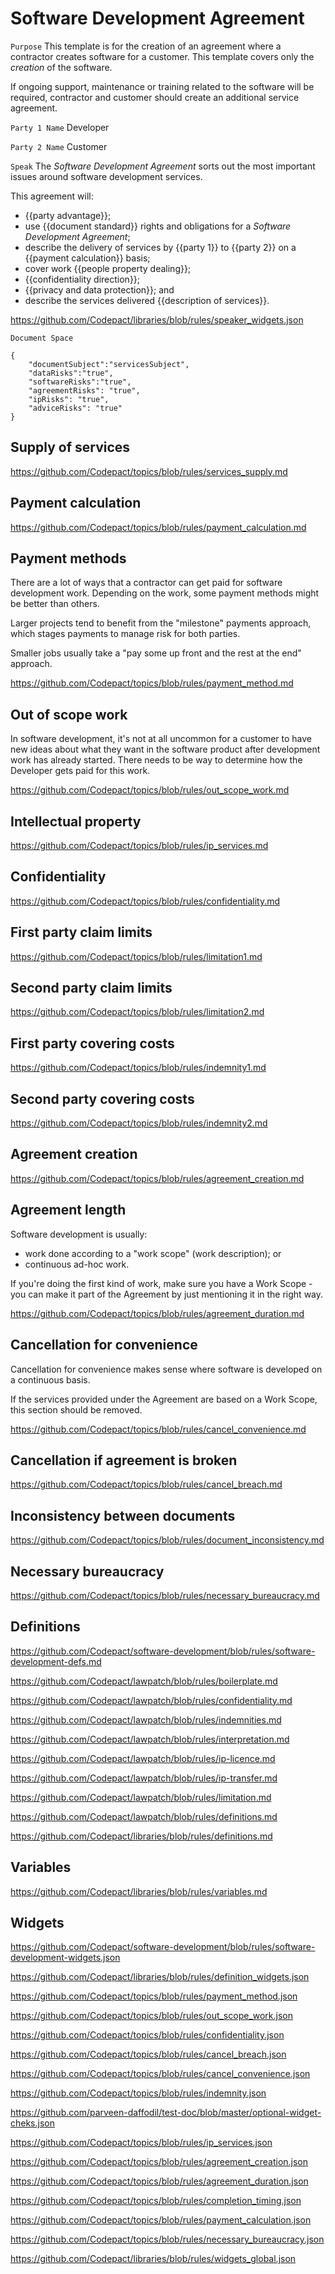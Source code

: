 # Software Development Agreement

`Purpose` This template is for the creation of an agreement where a contractor creates software for a customer. This template covers only the _creation_ of the software.

If ongoing support, maintenance or training related to the software will be required, contractor and customer should create an additional service agreement.

`Party 1 Name` Developer

`Party 2 Name` Customer

`Speak` The _Software Development Agreement_ sorts out the most important issues around software development services.

This agreement will:
- {{party advantage}};
- use {{document standard}} rights and obligations for a _Software Development Agreement_;
- describe the delivery of services by {{party 1}} to {{party 2}} on a {{payment calculation}} basis;
- cover work {{people property dealing}};
- {{confidentiality direction}};
- {{privacy and data protection}}; and
- describe the services delivered {{description of services}}.

https://github.com/Codepact/libraries/blob/rules/speaker_widgets.json

`Document Space`

```
{
    "documentSubject":"servicesSubject",
    "dataRisks":"true",
    "softwareRisks":"true",
    "agreementRisks": "true",
    "ipRisks": "true",
    "adviceRisks": "true"
}
```

## Supply of services

https://github.com/Codepact/topics/blob/rules/services_supply.md

## Payment calculation

https://github.com/Codepact/topics/blob/rules/payment_calculation.md

## Payment methods

There are a lot of ways that a contractor can get paid for software development work. Depending on the work, some payment methods might be better than others.

Larger projects tend to benefit from the "milestone" payments approach, which stages payments to manage risk for both parties.

Smaller jobs usually take a "pay some up front and the rest at the end" approach.

https://github.com/Codepact/topics/blob/rules/payment_method.md

## Out of scope work

In software development, it's not at all uncommon for a customer to have new ideas about what they want in the software product after development work has already started. There needs to be way to determine how the Developer gets paid for this work.

https://github.com/Codepact/topics/blob/rules/out_scope_work.md

## Intellectual property

https://github.com/Codepact/topics/blob/rules/ip_services.md

## Confidentiality

https://github.com/Codepact/topics/blob/rules/confidentiality.md

## First party claim limits

https://github.com/Codepact/topics/blob/rules/limitation1.md

## Second party claim limits

https://github.com/Codepact/topics/blob/rules/limitation2.md

## First party covering costs

https://github.com/Codepact/topics/blob/rules/indemnity1.md

## Second party covering costs

https://github.com/Codepact/topics/blob/rules/indemnity2.md

## Agreement creation

https://github.com/Codepact/topics/blob/rules/agreement_creation.md

## Agreement length

Software development is usually:

- work done according to a "work scope" (work description); or
- continuous ad-hoc work.

If you're doing the first kind of work, make sure you have a Work Scope - you can make it part of the Agreement by just mentioning it in the right way.

https://github.com/Codepact/topics/blob/rules/agreement_duration.md

## Cancellation for convenience

Cancellation for convenience makes sense where software is developed on a continuous basis.

If the services provided under the Agreement are based on a Work Scope, this section should be removed.

https://github.com/Codepact/topics/blob/rules/cancel_convenience.md

## Cancellation if agreement is broken

https://github.com/Codepact/topics/blob/rules/cancel_breach.md

## Inconsistency between documents

https://github.com/Codepact/topics/blob/rules/document_inconsistency.md

## Necessary bureaucracy

https://github.com/Codepact/topics/blob/rules/necessary_bureaucracy.md

## Definitions

https://github.com/Codepact/software-development/blob/rules/software-development-defs.md

https://github.com/Codepact/lawpatch/blob/rules/boilerplate.md

https://github.com/Codepact/lawpatch/blob/rules/confidentiality.md

https://github.com/Codepact/lawpatch/blob/rules/indemnities.md

https://github.com/Codepact/lawpatch/blob/rules/interpretation.md

https://github.com/Codepact/lawpatch/blob/rules/ip-licence.md

https://github.com/Codepact/lawpatch/blob/rules/ip-transfer.md

https://github.com/Codepact/lawpatch/blob/rules/limitation.md

https://github.com/Codepact/lawpatch/blob/rules/definitions.md

https://github.com/Codepact/libraries/blob/rules/definitions.md

## Variables

https://github.com/Codepact/libraries/blob/rules/variables.md

## Widgets

https://github.com/Codepact/software-development/blob/rules/software-development-widgets.json

https://github.com/Codepact/libraries/blob/rules/definition_widgets.json

https://github.com/Codepact/topics/blob/rules/payment_method.json

https://github.com/Codepact/topics/blob/rules/out_scope_work.json

https://github.com/Codepact/topics/blob/rules/confidentiality.json

https://github.com/Codepact/topics/blob/rules/cancel_breach.json

https://github.com/Codepact/topics/blob/rules/cancel_convenience.json

https://github.com/Codepact/topics/blob/rules/indemnity.json

https://github.com/parveen-daffodil/test-doc/blob/master/optional-widget-cheks.json

https://github.com/Codepact/topics/blob/rules/ip_services.json

https://github.com/Codepact/topics/blob/rules/agreement_creation.json

https://github.com/Codepact/topics/blob/rules/agreement_duration.json

https://github.com/Codepact/topics/blob/rules/completion_timing.json

https://github.com/Codepact/topics/blob/rules/payment_calculation.json

https://github.com/Codepact/topics/blob/rules/necessary_bureaucracy.json

https://github.com/Codepact/libraries/blob/rules/widgets_global.json
